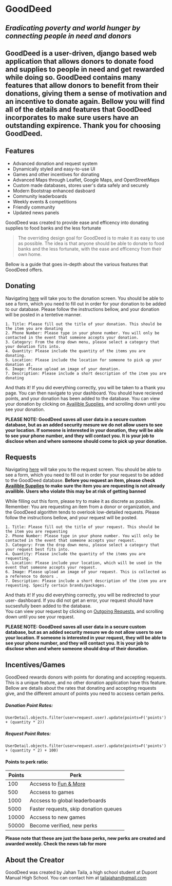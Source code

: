 # GoodDeed
## _Eradicating poverty and world hunger by connecting people in need and donors_




GoodDeed is a user-driven, django based web application
that allows donors to donate food and supplies to people in 
need and get rewarded while doing so. GoodDeed contains
many features that allow donors to benefit from their 
donations, giving them a sense of motivation and an 
incentive to donate again. Bellow you will find all of
the details and features that GoodDeed incorporates  to 
make sure users have an outstanding expirence. Thank 
you for choosing GoodDeed.
----

## Features

- Advanced donation and request system
- Dynamically styled and easy-to-use UI
- Games and other incentives for donating
- Advanced Maps through Leaflet, Google Maps, and OpenStreetMaps
- Custom made databases, stores user's data safely and securely
- Modern Bootstrap enhanced dasboard
- Community leaderboards 
- Weekly events & competitions
- Friendly community
- Updated news panels

GoodDeed was created to provide ease and efficency
into donating supplies to food banks and the  less 
fortunate

> The overriding design goal for GoodDeed
> is to make it as easy to use as possible. 
> The idea is that anyone should be able
> to donate to food banks and the less
> fortunate, with the ease and efficency 
> from their own home. 


Bellow is a guide that goes in-depth about the various
features that GoodDeed offers. 

## Donating 

Navigating [here](/donate/) will take you to the donation screen. You should be able to see a form, which you need to fill out in order for your donation to be added to our database. Please follow the instructions bellow, and your donation will be posted in a tentetive manner. 

    1. Title: Please fill out the title of your donation. This should be the item you are donating 
    2. Phone Number: Please type in your phone number. You will only be contacted in the event that someone accepts your donation. 
    3. Category: From the drop down menu, please select a category that your donation fits into.
    4. Quantity: Please include the quantity of the items you are donating. 
    5. Location: Please include the location for someone to pick up your donation at. 
    6. Image: Please upload an image of your donation. 
    7. Description: Please include a short description of the item you are donating

And thats it! If you did everything correctly, you will be taken to a thank you page. 
You can then navigate to your dashboard. You should have recieved points, and 
your donation has been added to the database. You can view your donation by clicking 
on [Availible Supplies](/availablesupplies/), and scrolling down until you see your donation.

**PLEASE NOTE: GoodDeed saves all user data in a secure custom database, but as an added
security mesure we do not allow users to see your location. If someone is interested in your 
donation, they will be able to see your phone number, and they will contact you. It is your job
to disclose when and where someone should come to pick up your donation.**



## Requests

Navigating [here](/request/) will take you to the request screen. You should be able to see a form, which you need to fill out in order for your request to be added to the GoodDeed database. **Before you request an item, please check  [Availible Supplies](/availablesupplies/) to make sure the item you are requesting is not already availible. Users who violate this may be at risk of getting banned**

While filling out this form, please try to make it as discrete as possible. Remember: You are requesting an item from a donor or organization, and the GoodDeed algorithm tends to overlook low-detailed requests. Please follow the instructions bellow, and your request will be posted. 

    1. Title: Please fill out the title of your request. This should be the item you are requesting 
    2. Phone Number: Please type in your phone number. You will only be contacted in the event that someone accepts your request. 
    3. Category: From the drop down menu, please select a category that your request best fits into.
    4. Quantity: Please include the quantity of the items you are requesting. 
    5. Location: Please include your location, which will be used in the event that someone accepts your request. 
    6. Image: Please upload an image of your request. This is collected as a reference to donors . 
    7. Description: Please include a short description of the item you are requesting. Specify certain brands/packages. 


And thats it! If you did everything correctly, you will be redirected to your user- dashboard. 
If you did not get an error, your request should have sucsesfully been added to the database.  
You can view your request by clicking on [Outgoing Requests](/outgoingrequests/), and scrolling down until you see
your request.

**PLEASE NOTE: GoodDeed saves all user data in a secure custom database, but as an added
security mesure we do not allow users to see your location. If someone is interested in your 
request, they will be able to see your phone number, and they will contact you. It is your job
to disclose when and where someone should drop of their donation.**



## Incentives/Games

GoodDeed rewards donors with points for donating and accepting requests.
This is a unique feature, and no other donation application have this feature. 
Bellow are details about the rates that donating and accepting requests give, 
and the different amount of points you need to accsess certain perks. 


##### Donation Point Rates: 
`UserDetail.objects.filter(user=request.user).update(points=F('points') + (quantity * 2))`


##### Request Point Rates: 
`UserDetail.objects.filter(user=request.user).update(points=F('points') + (quantity * 2) + 100)`
    

#### Points to perk ratio: 

	
	
| Points | Perk |
| ------ | ------ |
| 100 | Accsess to [Fun & More](/fun/) |
| 500 | Accsess to games  |
| 1000 | Accsess to global leaderboards |
| 5000 | Faster requests, skip donation queues  |
| 10000 | Accsess to new games |
| 50000 | Become verified, new perks |

**Please note that these are just the base perks, new perks are created 
and awarded weekly. Check the news tab for more**

## About the Creator

GoodDeed was created by Jahan Taila, a high school student at Dupont Manual High School. You can contact him at tailajahan@gmail.com



